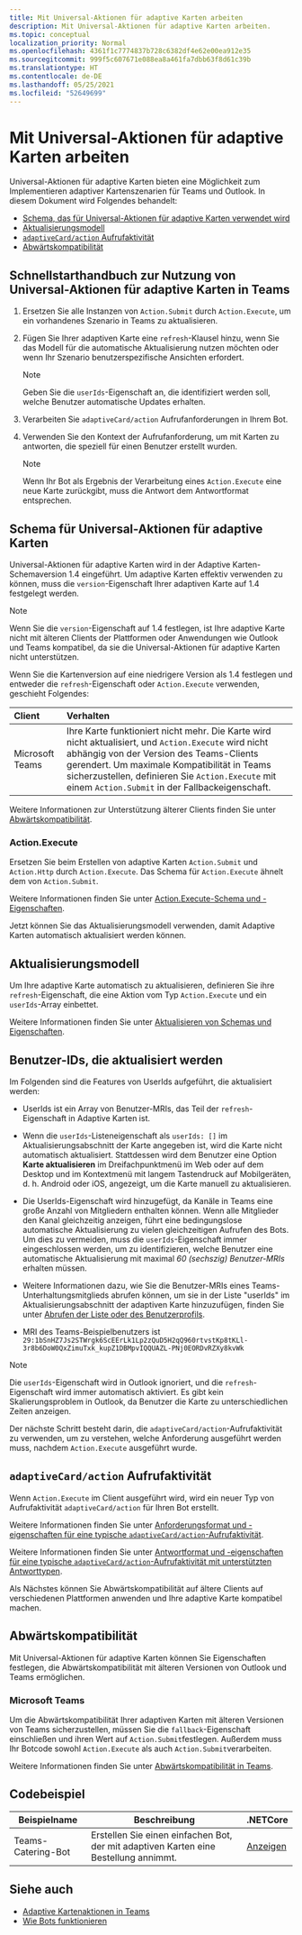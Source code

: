 ```yaml
---
title: Mit Universal-Aktionen für adaptive Karten arbeiten
description: Mit Universal-Aktionen für adaptive Karten arbeiten.
ms.topic: conceptual
localization_priority: Normal
ms.openlocfilehash: 4361f1c7774837b728c6382df4e62e00ea912e35
ms.sourcegitcommit: 999f5c607671e088ea8a461fa7dbb63f8d61c39b
ms.translationtype: HT
ms.contentlocale: de-DE
ms.lasthandoff: 05/25/2021
ms.locfileid: "52649699"
---
```

# <a name="work-with-universal-actions-for-adaptive-cards"></a>Mit Universal-Aktionen für adaptive Karten arbeiten

Universal-Aktionen für adaptive Karten bieten eine Möglichkeit zum Implementieren adaptiver Kartenszenarien für Teams und Outlook. In diesem Dokument wird Folgendes behandelt:

* [Schema, das für Universal-Aktionen für adaptive Karten verwendet wird](#schema-for-universal-actions-for-adaptive-cards)
* [Aktualisierungsmodell](#refresh-model)
* [`adaptiveCard/action` Aufrufaktivität](#adaptivecardaction-invoke-activity)
* [Abwärtskompatibilität](#backward-compatibility)

## <a name="quick-start-guide-to-leverage-universal-actions-for-adaptive-cards-in-teams"></a>Schnellstarthandbuch zur Nutzung von Universal-Aktionen für adaptive Karten in Teams

1. Ersetzen Sie alle Instanzen von `Action.Submit` durch `Action.Execute`, um ein vorhandenes Szenario in Teams zu aktualisieren.
2. Fügen Sie Ihrer adaptiven Karte eine `refresh`-Klausel hinzu, wenn Sie das Modell für die automatische Aktualisierung nutzen möchten oder wenn Ihr Szenario benutzerspezifische Ansichten erfordert.

    >[!NOTE]
    > Geben Sie die `userIds`-Eigenschaft an, die identifiziert werden soll, welche Benutzer automatische Updates erhalten.

3. Verarbeiten Sie `adaptiveCard/action` Aufrufanforderungen in Ihrem Bot.
4. Verwenden Sie den Kontext der Aufrufanforderung, um mit Karten zu antworten, die speziell für einen Benutzer erstellt wurden.

    > [!NOTE]
    > Wenn Ihr Bot als Ergebnis der Verarbeitung eines `Action.Execute` eine neue Karte zurückgibt, muss die Antwort dem Antwortformat entsprechen.

## <a name="schema-for-universal-actions-for-adaptive-cards"></a>Schema für Universal-Aktionen für adaptive Karten

Universal-Aktionen für adaptive Karten wird in der Adaptive Karten-Schemaversion 1.4 eingeführt. Um adaptive Karten effektiv verwenden zu können, muss die `version`-Eigenschaft Ihrer adaptiven Karte auf 1.4 festgelegt werden.

> [!NOTE]
> Wenn Sie die `version`-Eigenschaft auf 1.4 festlegen, ist Ihre adaptive Karte nicht mit älteren Clients der Plattformen oder Anwendungen wie Outlook und Teams kompatibel, da sie die Universal-Aktionen für adaptive Karten nicht unterstützen.

Wenn Sie die Kartenversion auf eine niedrigere Version als 1.4 festlegen und entweder die `refresh`-Eigenschaft oder `Action.Execute` verwenden, geschieht Folgendes:

| Client | Verhalten |
| :-- | :-- |
| Microsoft Teams | Ihre Karte funktioniert nicht mehr. Die Karte wird nicht aktualisiert, und `Action.Execute` wird nicht abhängig von der Version des Teams-Clients gerendert. Um maximale Kompatibilität in Teams sicherzustellen, definieren Sie `Action.Execute` mit einem `Action.Submit` in der Fallbackeigenschaft. |

Weitere Informationen zur Unterstützung älterer Clients finden Sie unter [Abwärtskompatibilität](#backward-compatibility).

### <a name="actionexecute"></a>Action.Execute

Ersetzen Sie beim Erstellen von adaptive Karten `Action.Submit` und `Action.Http` durch `Action.Execute`. Das Schema für `Action.Execute` ähnelt dem von `Action.Submit`.

Weitere Informationen finden Sie unter [Action.Execute-Schema und -Eigenschaften](/adaptive-cards/authoring-cards/universal-action-model#actionexecute).

Jetzt können Sie das Aktualisierungsmodell verwenden, damit Adaptive Karten automatisch aktualisiert werden können.

## <a name="refresh-model"></a>Aktualisierungsmodell

Um Ihre adaptive Karte automatisch zu aktualisieren, definieren Sie ihre `refresh`-Eigenschaft, die eine Aktion vom Typ `Action.Execute` und ein `userIds`-Array einbettet.

Weitere Informationen finden Sie unter [Aktualisieren von Schemas und Eigenschaften](/adaptive-cards/authoring-cards/universal-action-model#refresh-mechanism).

## <a name="user-ids-in-refresh"></a>Benutzer-IDs, die aktualisiert werden

Im Folgenden sind die Features von UserIds aufgeführt, die aktualisiert werden:

* UserIds ist ein Array von Benutzer-MRIs, das Teil der `refresh`-Eigenschaft in Adaptive Karten ist.

* Wenn die `userIds`-Listeneigenschaft als `userIds: []` im Aktualisierungsabschnitt der Karte angegeben ist, wird die Karte nicht automatisch aktualisiert. Stattdessen wird dem Benutzer eine Option **Karte aktualisieren** im Dreifachpunktmenü im Web oder auf dem Desktop und im Kontextmenü mit langem Tastendruck auf Mobilgeräten, d. h. Android oder iOS, angezeigt, um die Karte manuell zu aktualisieren.

* Die UserIds-Eigenschaft wird hinzugefügt, da Kanäle in Teams eine große Anzahl von Mitgliedern enthalten können. Wenn alle Mitglieder den Kanal gleichzeitig anzeigen, führt eine bedingungslose automatische Aktualisierung zu vielen gleichzeitigen Aufrufen des Bots. Um dies zu vermeiden, muss die `userIds`-Eigenschaft immer eingeschlossen werden, um zu identifizieren, welche Benutzer eine automatische Aktualisierung mit maximal *60 (sechszig) Benutzer-MRIs* erhalten müssen.

* Weitere Informationen dazu, wie Sie die Benutzer-MRIs eines Teams-Unterhaltungsmitglieds abrufen können, um sie in der Liste "userIds" im Aktualisierungsabschnitt der adaptiven Karte hinzuzufügen, finden Sie unter [Abrufen der Liste oder des Benutzerprofils](/microsoftteams/platform/bots/how-to/get-teams-context?tabs=dotnet#fetch-the-roster-or-user-profile).

* MRI des Teams-Beispielbenutzers ist `29:1bSnHZ7Js2STWrgk6ScEErLk1Lp2zQuD5H2qQ960rtvstKp8tKLl-3r8b6DoW0QxZimuTxk_kupZ1DBMpvIQQUAZL-PNj0EORDvRZXy8kvWk`

> [!NOTE]
> Die `userIds`-Eigenschaft wird in Outlook ignoriert, und die `refresh`-Eigenschaft wird immer automatisch aktiviert. Es gibt kein Skalierungsproblem in Outlook, da Benutzer die Karte zu unterschiedlichen Zeiten anzeigen.

Der nächste Schritt besteht darin, die `adaptiveCard/action`-Aufrufaktivität zu verwenden, um zu verstehen, welche Anforderung ausgeführt werden muss, nachdem `Action.Execute` ausgeführt wurde.

## <a name="adaptivecardaction-invoke-activity"></a>`adaptiveCard/action` Aufrufaktivität

Wenn `Action.Execute` im Client ausgeführt wird, wird ein neuer Typ von Aufrufaktivität `adaptiveCard/action` für Ihren Bot erstellt.

Weitere Informationen finden Sie unter [Anforderungsformat und -eigenschaften für eine typische `adaptiveCard/action`-Aufrufaktivität](/adaptive-cards/authoring-cards/universal-action-model#request-format).

Weitere Informationen finden Sie unter [Antwortformat und -eigenschaften für eine typische `adaptiveCard/action`-Aufrufaktivität mit unterstützten Antworttypen](/adaptive-cards/authoring-cards/universal-action-model#response-format).

Als Nächstes können Sie Abwärtskompatibilität auf ältere Clients auf verschiedenen Plattformen anwenden und Ihre adaptive Karte kompatibel machen.

## <a name="backward-compatibility"></a>Abwärtskompatibilität

Mit Universal-Aktionen für adaptive Karten können Sie Eigenschaften festlegen, die Abwärtskompatibilität mit älteren Versionen von Outlook und Teams ermöglichen.

### <a name="teams"></a>Microsoft Teams

Um die Abwärtskompatibilität Ihrer adaptiven Karten mit älteren Versionen von Teams sicherzustellen, müssen Sie die `fallback`-Eigenschaft einschließen und ihren Wert auf `Action.Submit`festlegen. Außerdem muss Ihr Botcode sowohl `Action.Execute` als auch `Action.Submit`verarbeiten.

Weitere Informationen finden Sie unter [Abwärtskompatibilität in Teams](/adaptive-cards/authoring-cards/universal-action-model#teams).

## <a name="code-sample"></a>Codebeispiel

|Beispielname | Beschreibung | .NETCore |
|----------------|-----------------|--------------|
| Teams-Catering-Bot | Erstellen Sie einen einfachen Bot, der mit adaptiven Karten eine Bestellung annimmt. |[Anzeigen](https://github.com/OfficeDev/Microsoft-Teams-Samples/tree/main/samples/bot-teams-catering/csharp)|

## <a name="see-also"></a>Siehe auch

* [Adaptive Kartenaktionen in Teams](~/task-modules-and-cards/cards/cards-actions.md#adaptive-cards-actions)
* [Wie Bots funktionieren](/azure/bot-service/bot-builder-basics?view=azure-bot-service-4.0&preserve-view=true)
